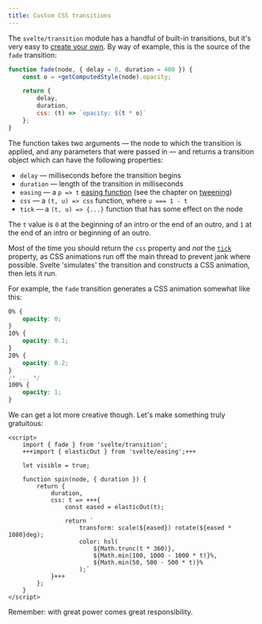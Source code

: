 ```yaml
---
title: Custom CSS transitions
---
```


The `svelte/transition` module has a handful of built-in transitions, but it's very easy to [create your own]($docs#template-syntax-element-directives-transition-fn-custom-transition-functions). By way of example, this is the source of the `fade` transition:

```js
function fade(node, { delay = 0, duration = 400 }) {
	const o = +getComputedStyle(node).opacity;

	return {
		delay,
		duration,
		css: (t) => `opacity: ${t * o}`
	};
}
```

The function takes two arguments — the node to which the transition is applied, and any parameters that were passed in — and returns a transition object which can have the following properties:

- `delay` — milliseconds before the transition begins
- `duration` — length of the transition in milliseconds
- `easing` — a `p => t` [easing function]($docs#run-time-svelte-easing) (see the chapter on [tweening](/tutorial/tweens))
- `css` — a `(t, u) => css` function, where `u === 1 - t`
- `tick` — a `(t, u) => {...}` function that has some effect on the node

The `t` value is `0` at the beginning of an intro or the end of an outro, and `1` at the end of an intro or beginning of an outro.

Most of the time you should return the `css` property and _not_ the [`tick`]($docs#run-time-svelte-tick) property, as CSS animations run off the main thread to prevent jank where possible. Svelte 'simulates' the transition and constructs a CSS animation, then lets it run.

For example, the `fade` transition generates a CSS animation somewhat like this:

```css
0% {
	opacity: 0;
}
10% {
	opacity: 0.1;
}
20% {
	opacity: 0.2;
}
/* ... */
100% {
	opacity: 1;
}
```

We can get a lot more creative though. Let's make something truly gratuitous:

```svelte
<script>
	import { fade } from 'svelte/transition';
	+++import { elasticOut } from 'svelte/easing';+++

	let visible = true;

	function spin(node, { duration }) {
		return {
			duration,
			css: t => +++{
				const eased = elasticOut(t);

				return `
					transform: scale(${eased}) rotate(${eased * 1080}deg);
					color: hsl(
						${Math.trunc(t * 360)},
						${Math.min(100, 1000 - 1000 * t)}%,
						${Math.min(50, 500 - 500 * t)}%
					);`
			}+++
		};
	}
</script>
```

Remember: with great power comes great responsibility.
